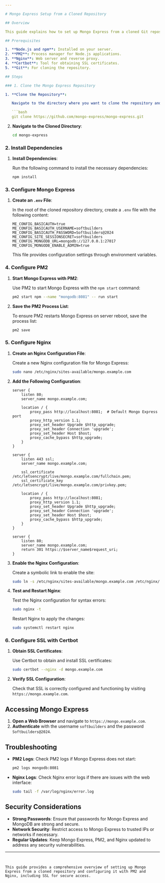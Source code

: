 ```yaml
---

# Mongo Express Setup from a Cloned Repository

## Overview

This guide explains how to set up Mongo Express from a cloned Git repository, configure it with environment variables, and run it using PM2. It also covers configuring Nginx for reverse proxy and securing the connection with SSL using Certbot.

## Prerequisites

1. **Node.js and npm**: Installed on your server.
2. **PM2**: Process manager for Node.js applications.
3. **Nginx**: Web server and reverse proxy.
4. **Certbot**: Tool for obtaining SSL certificates.
5. **Git**: For cloning the repository.

## Steps

### 1. Clone the Mongo Express Repository

1. **Clone the Repository**:

   Navigate to the directory where you want to clone the repository and run:

   ```bash
   git clone https://github.com/mongo-express/mongo-express.git
   ```

2. **Navigate to the Cloned Directory**:

   ```bash
   cd mongo-express
   ```

### 2. Install Dependencies

1. **Install Dependencies**:

   Run the following command to install the necessary dependencies:

   ```bash
   npm install
   ```

### 3. Configure Mongo Express

1. **Create an `.env` File**:

   In the root of the cloned repository directory, create a `.env` file with the following content:

   ```dotenv
   ME_CONFIG_BASICAUTH=true
   ME_CONFIG_BASICAUTH_USERNAME=softbuilders
   ME_CONFIG_BASICAUTH_PASSWORD=Softbuilders@2024
   ME_CONFIG_SITE_SESSIONSECRET=softbuilders
   ME_CONFIG_MONGODB_URL=mongodb://127.0.0.1:27017
   ME_CONFIG_MONGODB_ENABLE_ADMIN=true
   ```

   This file provides configuration settings through environment variables.

### 4. Configure PM2

1. **Start Mongo Express with PM2**:

   Use PM2 to start Mongo Express with the `npm start` command:

   ```bash
   pm2 start npm --name "mongodb:8081" -- run start
   ```

2. **Save the PM2 Process List**:

   To ensure PM2 restarts Mongo Express on server reboot, save the process list:

   ```bash
   pm2 save
   ```

### 5. Configure Nginx

1. **Create an Nginx Configuration File**:

   Create a new Nginx configuration file for Mongo Express:

   ```bash
   sudo nano /etc/nginx/sites-available/mongo.example.com
   ```

2. **Add the Following Configuration**:

   ```nginx
   server {
       listen 80;
       server_name mongo.example.com;

       location / {
           proxy_pass http://localhost:8081;  # Default Mongo Express port
           proxy_http_version 1.1;
           proxy_set_header Upgrade $http_upgrade;
           proxy_set_header Connection 'upgrade';
           proxy_set_header Host $host;
           proxy_cache_bypass $http_upgrade;
       }
   }

   server {
       listen 443 ssl;
       server_name mongo.example.com;

       ssl_certificate /etc/letsencrypt/live/mongo.example.com/fullchain.pem;
       ssl_certificate_key /etc/letsencrypt/live/mongo.example.com/privkey.pem;

       location / {
           proxy_pass http://localhost:8081;
           proxy_http_version 1.1;
           proxy_set_header Upgrade $http_upgrade;
           proxy_set_header Connection 'upgrade';
           proxy_set_header Host $host;
           proxy_cache_bypass $http_upgrade;
       }
   }

   server {
       listen 80;
       server_name mongo.example.com;
       return 301 https://$server_name$request_uri;
   }
   ```

3. **Enable the Nginx Configuration**:

   Create a symbolic link to enable the site:

   ```bash
   sudo ln -s /etc/nginx/sites-available/mongo.example.com /etc/nginx/sites-enabled/
   ```

4. **Test and Restart Nginx**:

   Test the Nginx configuration for syntax errors:

   ```bash
   sudo nginx -t
   ```

   Restart Nginx to apply the changes:

   ```bash
   sudo systemctl restart nginx
   ```

### 6. Configure SSL with Certbot

1. **Obtain SSL Certificates**:

   Use Certbot to obtain and install SSL certificates:

   ```bash
   sudo certbot --nginx -d mongo.example.com
   ```

2. **Verify SSL Configuration**:

   Check that SSL is correctly configured and functioning by visiting `https://mongo.example.com`.

## Accessing Mongo Express

1. **Open a Web Browser** and navigate to `https://mongo.example.com`.
2. **Authenticate** with the username `softbuilders` and the password `Softbuilders@2024`.

## Troubleshooting

- **PM2 Logs**: Check PM2 logs if Mongo Express does not start:

  ```bash
  pm2 logs mongodb:8081
  ```

- **Nginx Logs**: Check Nginx error logs if there are issues with the web interface:

  ```bash
  sudo tail -f /var/log/nginx/error.log
  ```

## Security Considerations

- **Strong Passwords**: Ensure that passwords for Mongo Express and MongoDB are strong and secure.
- **Network Security**: Restrict access to Mongo Express to trusted IPs or networks if necessary.
- **Regular Updates**: Keep Mongo Express, PM2, and Nginx updated to address any security vulnerabilities.

---
```


This guide provides a comprehensive overview of setting up Mongo Express from a cloned repository and configuring it with PM2 and Nginx, including SSL for secure access.
